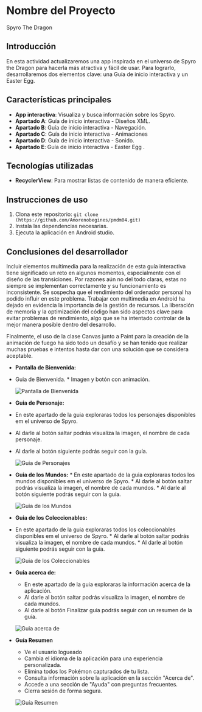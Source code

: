 # Nombre del Proyecto
Spyro The Dragon

## Introducción
En esta actividad actualizaremos una app inspirada en el universo de Spyro the Dragon para hacerla más atractiva y fácil de usar. Para lograrlo, desarrollaremos dos elementos clave: una Guía de inicio interactiva y un Easter Egg.

## Características principales
- **App interactiva**: Visualiza y busca información sobre los Spyro.
- **Apartado A**: Guía de inicio interactiva - Diseños XML.
- **Apartado B**: Guía de inicio interactiva - Navegación.
- **Apartado C**: Guía de inicio interactiva - Animaciones
- **Apartado D**: Guía de inicio interactiva - Sonido.
- **Apartado E**: Guía de inicio interactiva - Easter Egg
.

## Tecnologías utilizadas
- **RecyclerView**: Para mostrar listas de contenido de manera eficiente.

## Instrucciones de uso
1. Clona este repositorio: `git clone (https://github.com/Amorenobegines/pmdm04.git)`
2. Instala las dependencias necesarias.
3. Ejecuta la aplicación en Android studio.

## Conclusiones del desarrollador
Incluir elementos multimedia para la realización de esta guía interactiva tiene significado un reto en algunos momentos, especialmente con el diseño de las transiciones. Por razones aún no del todo claras, estas no siempre se implementan correctamente y su funcionamiento es inconsistente. Se sospecha que el rendimiento del ordenador personal ha podido influir en este problema. Trabajar con multimedia en Android ha dejado en evidencia la importancia de la gestión de recursos. La liberación de memoria y la optimización del código han sido aspectos clave para evitar problemas de rendimiento, algo que se ha intentado controlar de la mejor manera posible dentro del desarrollo.

Finalmente, el uso de la clase Canvas junto a Paint para la creación de la animación de fuego ha sido todo un desafío y se han tenido que realizar muchas pruebas e intentos hasta dar con una solución que se considera aceptable.

*   **Pantalla de Bienvenida:**
   *   Guia de Bienvenida.
    *  Imagen y botón con animación.
    
        ![Pantalla de Bienvenida](assets/cap_colleccionable.png)

 *   **Guia de Personaje:**
   *   En este apartado de la guia exploraras todos los personajes disponibles em el universo de Spyro.
   *   Al darle al botón saltar podrás visualiza la imagen, el nombre de cada personaje.
   *    Al darle al botón siguiente podrás seguir con la guía.
    
        ![Guia de Personajes](cap_colleccionable.png)
    
 *    **Guia de los Mundos:**
    *  En este apartado de la guia exploraras todos los mundos disponibles em el universo de Spyro.
    *   Al darle al botón saltar podrás visualiza la imagen, el nombre de cada mundos.
    *    Al darle al botón siguiente podrás seguir con la guía.
    
        ![Guia de los Mundos](assets/cap_colleccionable.png)

*    **Guia de los Coleccionables:**
   *  En este apartado de la guia exploraras todos los coleccionables disponibles em el universo de Spyro.
    *   Al darle al botón saltar podrás visualiza la imagen, el nombre de cada mundos.
    *    Al darle al botón siguiente podrás seguir con la guía.
    
        ![Guia de los Coleccionables](assets/cap_colleccionable.png)
    
*   **Guia acerca de:**
    *  En este apartado de la guia exploraras la información acerca de la aplicación.
    *   Al darle al botón saltar podrás visualiza la imagen, el nombre de cada mundos.
    *    Al darle al botón Finalizar guia podrás seguir con un resumen de la guía.
      
    ![Guia acerca de](assets/cap_colleccionable.png)

    
*   **Guía Resumen**
    *   Ve el usuario logueado  
    *   Cambia el idioma de la aplicación para una experiencia personalizada.
    *   Elimina todos los Pokémon capturados de tu lista.
    *   Consulta información sobre la aplicación en la sección "Acerca de".
    *   Accede a una sección de "Ayuda" con preguntas frecuentes.
    *   Cierra sesión de forma segura.
      
    ![Guía Resumen](assets/cap_colleccionable.png)
        
